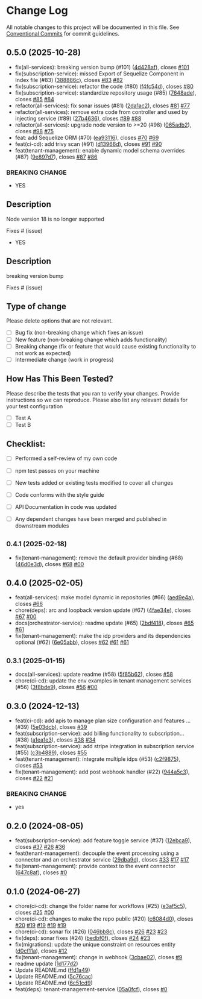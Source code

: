 # Change Log

All notable changes to this project will be documented in this file.
See [Conventional Commits](https://conventionalcommits.org) for commit guidelines.

## 0.5.0 (2025-10-28)

* fix(all-services): breaking version bump (#101) ([4d428af](https://github.com/sourcefuse/arc-saas/commit/4d428af)), closes [#101](https://github.com/sourcefuse/arc-saas/issues/101)
* fix(subscription-service): missed Export of Sequelize Component in Index file (#83) ([388886c](https://github.com/sourcefuse/arc-saas/commit/388886c)), closes [#83](https://github.com/sourcefuse/arc-saas/issues/83) [#82](https://github.com/sourcefuse/arc-saas/issues/82)
* fix(subscription-service): refactor the code (#80) ([f4fc54d](https://github.com/sourcefuse/arc-saas/commit/f4fc54d)), closes [#80](https://github.com/sourcefuse/arc-saas/issues/80)
* fix(subscription-service): standardize repository usage (#85) ([7648ade](https://github.com/sourcefuse/arc-saas/commit/7648ade)), closes [#85](https://github.com/sourcefuse/arc-saas/issues/85) [#84](https://github.com/sourcefuse/arc-saas/issues/84)
* refactor(all-services): fix sonar issues (#81) ([2da1ac2](https://github.com/sourcefuse/arc-saas/commit/2da1ac2)), closes [#81](https://github.com/sourcefuse/arc-saas/issues/81) [#77](https://github.com/sourcefuse/arc-saas/issues/77)
* refactor(all-services): remove extra code from controller and used by injecting service (#89) ([27b4636](https://github.com/sourcefuse/arc-saas/commit/27b4636)), closes [#89](https://github.com/sourcefuse/arc-saas/issues/89) [#88](https://github.com/sourcefuse/arc-saas/issues/88)
* refactor(all-services): upgrade node version to >=20 (#98) ([065adb2](https://github.com/sourcefuse/arc-saas/commit/065adb2)), closes [#98](https://github.com/sourcefuse/arc-saas/issues/98) [#75](https://github.com/sourcefuse/arc-saas/issues/75)
* feat: add Sequelize ORM (#70) ([ea93116](https://github.com/sourcefuse/arc-saas/commit/ea93116)), closes [#70](https://github.com/sourcefuse/arc-saas/issues/70) [#69](https://github.com/sourcefuse/arc-saas/issues/69)
* feat(ci-cd): add trivy scan (#91) ([d13966d](https://github.com/sourcefuse/arc-saas/commit/d13966d)), closes [#91](https://github.com/sourcefuse/arc-saas/issues/91) [#90](https://github.com/sourcefuse/arc-saas/issues/90)
* feat(tenant-management): enable dynamic model schema overrides (#87) ([9e897d7](https://github.com/sourcefuse/arc-saas/commit/9e897d7)), closes [#87](https://github.com/sourcefuse/arc-saas/issues/87) [#86](https://github.com/sourcefuse/arc-saas/issues/86)


### BREAKING CHANGE

* YES


## Description

Node version 18 is no longer supported

Fixes # (issue)
* YES

## Description

breaking version bump


Fixes # (issue)

## Type of change

Please delete options that are not relevant.

- [ ] Bug fix (non-breaking change which fixes an issue)
- [ ] New feature (non-breaking change which adds functionality)
- [ ] Breaking change (fix or feature that would cause existing
functionality to not work as expected)
- [ ] Intermediate change (work in progress)

## How Has This Been Tested?

Please describe the tests that you ran to verify your changes. Provide
instructions so we can reproduce. Please also list any relevant details
for your test configuration

- [ ] Test A
- [ ] Test B

## Checklist:

- [ ] Performed a self-review of my own code
- [ ] npm test passes on your machine
- [ ] New tests added or existing tests modified to cover all changes
- [ ] Code conforms with the style guide
- [ ] API Documentation in code was updated
- [ ] Any dependent changes have been merged and published in downstream
modules




## <small>0.4.1 (2025-02-18)</small>

* fix(tenant-management): remove the default provider binding (#68) ([46d0e3d](https://github.com/sourcefuse/arc-saas/commit/46d0e3d)), closes [#68](https://github.com/sourcefuse/arc-saas/issues/68) [#00](https://github.com/sourcefuse/arc-saas/issues/00)





## 0.4.0 (2025-02-05)

* feat(all-services): make model dynamic in repositories (#66) ([aed9e4a](https://github.com/sourcefuse/arc-saas/commit/aed9e4a)), closes [#66](https://github.com/sourcefuse/arc-saas/issues/66)
* chore(deps): arc and loopback version update (#67) ([4fae34e](https://github.com/sourcefuse/arc-saas/commit/4fae34e)), closes [#67](https://github.com/sourcefuse/arc-saas/issues/67) [#00](https://github.com/sourcefuse/arc-saas/issues/00)
* docs(orchestrator-service): readme update (#65) ([2bdf418](https://github.com/sourcefuse/arc-saas/commit/2bdf418)), closes [#65](https://github.com/sourcefuse/arc-saas/issues/65) [#61](https://github.com/sourcefuse/arc-saas/issues/61)
* fix(tenant-management): make the idp providers and its dependencies optional (#62) ([6e05abb](https://github.com/sourcefuse/arc-saas/commit/6e05abb)), closes [#62](https://github.com/sourcefuse/arc-saas/issues/62) [#61](https://github.com/sourcefuse/arc-saas/issues/61) [#61](https://github.com/sourcefuse/arc-saas/issues/61)





## <small>0.3.1 (2025-01-15)</small>

* docs(all-services): update readme (#58) ([5f85b62](https://github.com/sourcefuse/arc-saas/commit/5f85b62)), closes [#58](https://github.com/sourcefuse/arc-saas/issues/58)
* chore(ci-cd): update the env examples in tenant management services (#56) ([3f8bde9](https://github.com/sourcefuse/arc-saas/commit/3f8bde9)), closes [#56](https://github.com/sourcefuse/arc-saas/issues/56) [#00](https://github.com/sourcefuse/arc-saas/issues/00)





## 0.3.0 (2024-12-13)

* feat(ci-cd): add apis to manage plan size configuration and features … (#39) ([5e03dcb](https://github.com/sourcefuse/arc-saas/commit/5e03dcb)), closes [#39](https://github.com/sourcefuse/arc-saas/issues/39)
* feat(subscription-service): add billing functionality to subscription… (#38) ([a1ea1e3](https://github.com/sourcefuse/arc-saas/commit/a1ea1e3)), closes [#38](https://github.com/sourcefuse/arc-saas/issues/38) [#34](https://github.com/sourcefuse/arc-saas/issues/34)
* feat(subscription-service): add stripe integration in subscription service (#55) ([c3b4889](https://github.com/sourcefuse/arc-saas/commit/c3b4889)), closes [#55](https://github.com/sourcefuse/arc-saas/issues/55)
* feat(tenant-management): integrate multiple idps (#53) ([c2f9875](https://github.com/sourcefuse/arc-saas/commit/c2f9875)), closes [#53](https://github.com/sourcefuse/arc-saas/issues/53)
* fix(tenant-management): add post webhook handler (#22) ([944a5c3](https://github.com/sourcefuse/arc-saas/commit/944a5c3)), closes [#22](https://github.com/sourcefuse/arc-saas/issues/22) [#21](https://github.com/sourcefuse/arc-saas/issues/21)


### BREAKING CHANGE

* yes




## 0.2.0 (2024-08-05)

* feat(subscription-service): add feature toggle service (#37) ([12ebca9](https://github.com/sourcefuse/arc-saas/commit/12ebca9)), closes [#37](https://github.com/sourcefuse/arc-saas/issues/37) [#26](https://github.com/sourcefuse/arc-saas/issues/26) [#36](https://github.com/sourcefuse/arc-saas/issues/36)
* feat(tenant-management): decouple the event processing using a connector and an orchestrator service ([29dba9d](https://github.com/sourcefuse/arc-saas/commit/29dba9d)), closes [#33](https://github.com/sourcefuse/arc-saas/issues/33) [#17](https://github.com/sourcefuse/arc-saas/issues/17) [#17](https://github.com/sourcefuse/arc-saas/issues/17)
* fix(tenant-management): provide context to the event connector ([647c8af](https://github.com/sourcefuse/arc-saas/commit/647c8af)), closes [#0](https://github.com/sourcefuse/arc-saas/issues/0)





## 0.1.0 (2024-06-27)

* chore(ci-cd): change the folder name for workflows (#25) ([e3af5c5](https://github.com/sourcefuse/arc-saas/commit/e3af5c5)), closes [#25](https://github.com/sourcefuse/arc-saas/issues/25) [#00](https://github.com/sourcefuse/arc-saas/issues/00)
* chore(ci-cd): changes to make the repo public (#20) ([c6084d0](https://github.com/sourcefuse/arc-saas/commit/c6084d0)), closes [#20](https://github.com/sourcefuse/arc-saas/issues/20) [#19](https://github.com/sourcefuse/arc-saas/issues/19) [#19](https://github.com/sourcefuse/arc-saas/issues/19) [#19](https://github.com/sourcefuse/arc-saas/issues/19) [#19](https://github.com/sourcefuse/arc-saas/issues/19)
* chore(ci-cd): sonar fix (#26) ([046bb8c](https://github.com/sourcefuse/arc-saas/commit/046bb8c)), closes [#26](https://github.com/sourcefuse/arc-saas/issues/26) [#23](https://github.com/sourcefuse/arc-saas/issues/23) [#23](https://github.com/sourcefuse/arc-saas/issues/23)
* fix(deps): sonar fixes (#24) ([bedbf0f](https://github.com/sourcefuse/arc-saas/commit/bedbf0f)), closes [#24](https://github.com/sourcefuse/arc-saas/issues/24) [#23](https://github.com/sourcefuse/arc-saas/issues/23)
* fix(migrations): update the unique constraint on resources entity ([d0cf11a](https://github.com/sourcefuse/arc-saas/commit/d0cf11a)), closes [#12](https://github.com/sourcefuse/arc-saas/issues/12)
* fix(tenant-management): change in webhook ([3cbae02](https://github.com/sourcefuse/arc-saas/commit/3cbae02)), closes [#9](https://github.com/sourcefuse/arc-saas/issues/9)
* readme update ([1d177d2](https://github.com/sourcefuse/arc-saas/commit/1d177d2))
* Update README.md ([ffd1a49](https://github.com/sourcefuse/arc-saas/commit/ffd1a49))
* Update README.md ([5c76cac](https://github.com/sourcefuse/arc-saas/commit/5c76cac))
* Update README.md ([6c51cd9](https://github.com/sourcefuse/arc-saas/commit/6c51cd9))
* feat(deps): tenant-management-service ([05a0fcf](https://github.com/sourcefuse/arc-saas/commit/05a0fcf)), closes [#0](https://github.com/sourcefuse/arc-saas/issues/0)

